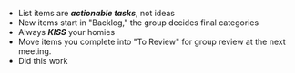 - List items are ***actionable tasks***, not ideas
- New items start in "Backlog," the group decides final categories
- Always ***KISS*** your homies
- Move items you complete into "To Review" for group review at the next meeting.
- Did this work